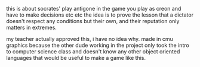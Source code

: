 this is about socrates' play antigone
in the game you play as creon and have to make decisions etc etc
the idea is to prove the lesson that a dictator doesn't respect any conditions but their own, and their reputation only matters in extremes.

my teacher actually approved this, i have no idea why.
made in cmu graphics because the other dude working in the project only took the intro to computer science class and doesn't know any other object oriented languages that would be useful to make a game like this.
